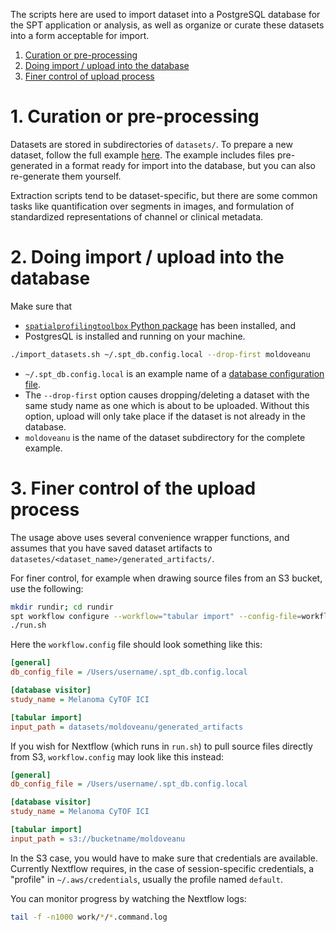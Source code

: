 The scripts here are used to import dataset into a PostgreSQL database for the SPT application or analysis, as well as organize or curate these datasets into a form acceptable for import.

1. [Curation or pre-processing](#curation-or-pre-processing)
2. [Doing import / upload into the database](#doing-import--upload-into-the-database)
3. [Finer control of upload process](#finer-control-of-upload-process)

# 1. Curation or pre-processing

Datasets are stored in subdirectories of `datasets/`. To prepare a new dataset, follow the full example [here](`datasets/moldoveanu/README.md`). The example includes files pre-generated in a format ready for import into the database, but you can also re-generate them yourself.

Extraction scripts tend to be dataset-specific, but there are some common tasks like quantification over segments in images, and formulation of standardized representations of channel or clinical metadata.


# 2. Doing import / upload into the database
Make sure that
- [`spatialprofilingtoolbox` Python package](https://pypi.org/project/spatialprofilingtoolbox/) has been installed, and
- PostgresQL is installed and running on your machine.

```sh
./import_datasets.sh ~/.spt_db.config.local --drop-first moldoveanu
```

- `~/.spt_db.config.local` is an example name of a [database configuration file](https://github.com/nadeemlab/SPT/blob/main/spatialprofilingtoolbox/workflow/assets/.spt_db.config.template).
- The `--drop-first` option causes dropping/deleting a dataset with the same study name as one which is about to be uploaded. Without this option, upload will only take place if the dataset is not already in the database.
- `moldoveanu` is the name of the dataset subdirectory for the complete example.


# 3. Finer control of the upload process
The usage above uses several convenience wrapper functions, and assumes that you have saved dataset artifacts to `datasetes/<dataset_name>/generated_artifacts/`.

For finer control, for example when drawing source files from an S3 bucket, use the following:

```bash
mkdir rundir; cd rundir
spt workflow configure --workflow="tabular import" --config-file=workflow.config
./run.sh
```

Here the `workflow.config` file should look something like this:
```ini
[general]
db_config_file = /Users/username/.spt_db.config.local

[database visitor]
study_name = Melanoma CyTOF ICI

[tabular import]
input_path = datasets/moldoveanu/generated_artifacts
```

If you wish for Nextflow (which runs in `run.sh`) to pull source files directly from S3, `workflow.config` may look like this instead:

```ini
[general]
db_config_file = /Users/username/.spt_db.config.local

[database visitor]
study_name = Melanoma CyTOF ICI

[tabular import]
input_path = s3://bucketname/moldoveanu
```

In the S3 case, you would have to make sure that credentials are available. Currently Nextflow requires, in the case of session-specific credentials, a "profile" in `~/.aws/credentials`, usually the profile named `default`.

You can monitor progress by watching the Nextflow logs:

```bash
tail -f -n1000 work/*/*.command.log
```
